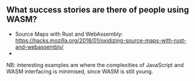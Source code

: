 ## What success stories are there of people using WASM?

- Source Maps with Rust and WebAssembly: 
  https://hacks.mozilla.org/2018/01/oxidizing-source-maps-with-rust-and-webassembly/
-

NB: interesting examples are where the complexities of JavaScript and WASM interfacing is minimised, since WASM is still young.
